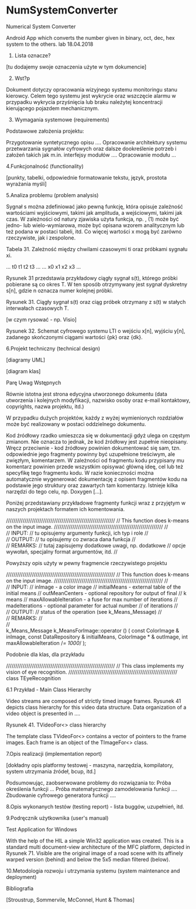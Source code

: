 # NumSystemConverter
Numerical System Converter

Android App which converts the number given in binary, oct, dec, hex system to the others.
lab 18.04.2018

1. Lista oznacze?

[tu dodajemy swoje oznaczenia użyte w tym dokumencie]

2. Wst?p

Dokument dotyczy opracowania wizyjnego systemu monitoringu stanu kierowcy. Celem tego systemu jest wykrycie oraz wszczęcie alarmu w przypadku wykrycia przyśnięcia lub braku należytej koncentracji kierującego pojazdem mechanicznym. 


3.	Wymagania systemowe (requirements)


Podstawowe założenia projektu:

Przygotowanie syntetycznego opisu ….
Opracowanie architektury systemu przetwarzania sygnałów cyfrowych oraz dalsze dookreślenie potrzeb i założeń takich jak m.in. interfejsy modułów …. 
Opracowanie modułu … 



4.Funkcjonalność (functionality)


[punkty, tabelki, odpowiednie formatowanie tekstu, język, prostota wyrażania myśli]

5.Analiza problemu (problem analysis)



Sygnał s można zdefiniować jako pewną funkcję, która opisuje zależność wartościami wyjściowymi, takimi jak amplituda, a wejściowymi, takimi jak czas. W zależności od natury zjawiska użyta funkcja, np.
,
(1)
może być jedno- lub wielo-wymiarowa, może być opisana wzorem analitycznym lub też podana w postaci tabeli, itd. Co więcej wartości x mogą być zarówno rzeczywiste, jak i zespolone.

Tabela 31. Zależność między chwilami czasowymi ti oraz próbkami sygnału xi.

…
t0
t1
t2
t3
…
…
x0
x1
x2
x3
…



Rysunek 31 przedstawia przykładowy ciągły sygnał s(t), którego próbki pobierane są co okres T. W ten sposób otrzymywany jest sygnał dyskretny s[n], gdzie n oznacza numer kolejnej próbki.


Rysunek 31. Ciągły sygnał s(t) oraz ciąg próbek otrzymany z s(t) w stałych interwałach czasowych T.









[w czym rysować - np. Visio]




Rysunek 32. Schemat cyfrowego systemu LTI o wejściu x[n], wyjściu y[n], zadanego skończonymi ciągami wartości {pk} oraz {dk}.



6.Projekt techniczny (technical design)


[diagramy UML]

[diagram klas]


Parę Uwag Wstępnych

Równie istotna jest strona edycyjna utworzonego dokumentu (data utworzenia i kolejnych modyfikacji, nazwisko osoby oraz e-mail kontaktowy, copyrights, nazwa projektu, itd.)

W przypadku dużych projektów, każdy z wyżej wymienionych rozdziałów może być realizowany w postaci oddzielnego dokumentu.

Kod źródłowy rzadko umieszcza się w dokumentacji gdyż ulega on częstym zmianom. Nie oznacza to jednak, że kod źródłowy jest zupełnie nieopisany. Wręcz przeciwnie - kod źródłowy powinien dokumentować się sam, tzn. odpowiednie jego fragmenty powinny być uzupełnione treściwym, ale zwięzłym, komentarzem. W zależności od fragmentu kodu przypisany mu komentarz powinien przede wszystkim opisywać główną ideę, cel lub też specyfikę tego fragmentu kodu. W razie konieczności można automatycznie wygenerować dokumentację z opisem fragmentów kodu na podstawie jego struktury oraz zawartych tam komentarzy. Istnieje kilka narzędzi do tego celu, np. Doxygen […]. 

Poniżej przedstawiany przykładowe fragmenty funkcji wraz z przyjętym w naszych projektach formatem ich komentowania.


 
///////////////////////////////////////////////////////////
// This function does k-means on the input image.
///////////////////////////////////////////////////////////
//		
// INPUT:
//		tu opisujemy argumenty funkcji, ich typ i role
//		
// OUTPUT:
//		tu opisujemy co zwraca dana funkcja
//		
// REMARKS:
//		tutaj zapisujemy dodatkowe uwagi, np. dodatkowe
//		opcje wywołań, specjalny format argumentów, itd.
//		

Powyższy opis użyty w pewny fragmencie rzeczywistego projektu

 
///////////////////////////////////////////////////////////
// This function does k-means on the input image.
///////////////////////////////////////////////////////////
//		
// INPUT:
//		inImage - a color image
//		initialMeans - external table of the initial means
//		outMeanCenters - optional repository for output of final
//			k means
//		maxAllowableIteration - a fuse for max number of iterations
//		madeIterations - optional parameter for actual number
//			of iterations
//		
// OUTPUT:
//		status of the operation (see k_Means_Message)
//		
// REMARKS:
//		
//		
k_Means_Message k_MeansForImage::operator () ( 	const ColorImage & inImage, 
								const DataRepository & initialMeans, 
								ColorImage * & outImage, 
								int maxAllowableIteration /*= 1000*/ );
 


Podobnie dla klas, dla przykładu

 
///////////////////////////////////////////////////////////
// This class implements my vision of eye recognition.
///////////////////////////////////////////////////////////
class TEyeRecognition
 
 
 6.1
 Przykład - Main Class Hierarchy

Video streams are composed of strictly timed image frames. Rysunek 41 depicts class hierarchy for this video data structure. Data organization of a video object is presented in …. 

Rysunek 41. TVideoFor<> class hierarchy

The template class TVideoFor<> contains a vector of pointers to the frame images. Each frame is an object of the TImageFor<> class. 





7.Opis realizacji (implementation report)

[dokładny opis platformy testowej - maszyna, narzędzia, kompilatory, system utrzymania źródeł, bcup, itd.]



Podsumowując, zaobserwowane problemy do rozwiązania to:
Próba określenia funkcji ...
Próba matematycznego zamodelowania funkcji ….
Zbudowanie cyfrowego generatora funkcji ….

8.Opis wykonanych testów (testing report) - lista buggów, uzupełnień, itd.

9.Podręcznik użytkownika (user's manual)


Test Application for Windows

With the help of the HIL a simple Win32 application was created. This is a standard multi document-view architecture of the MFC platform, depicted in Rysunek 71. Visible are the original image of a road scene with its affinely warped version (behind) and below the 5x5 median filtered (below).

10.Metodologia rozwoju i utrzymania systemu (system maintenance and deployment)

Bibliografia

[Stroustrup, Sommervile, McConnel, Hunt & Thomas]


